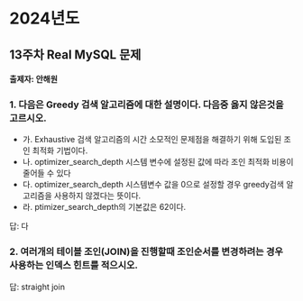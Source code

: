 # 2024년도
## 13주차 Real MySQL 문제
#### 출제자: 안해원

### 1. 다음은 Greedy 검색 알고리즘에 대한 설명이다. 다음중 옳지 않은것을 고르시오.
- 가. Exhaustive 검색 알고리즘의 시간 소모적인 문제점을 해결하기 위해 도입된 조인 최적화 기법이다.
- 나. optimizer_search_depth 시스템 변수에 설정된 값에 따라 조인 최적화 비용이 줄어들 수 있다
- 다. optimizer_search_depth 시스템변수 값을 0으로 설정할 경우 greedy검색 알고리즘을 사용하지 않겠다는 뜻이다.
- 라. ptimizer_search_depth의 기본값은 62이다.

답: 다

### 2. 여러개의 테이블 조인(JOIN)을 진행할때 조인순서를 변경하려는 경우 사용하는 인덱스 힌트를 적으시오. 

답: straight join
